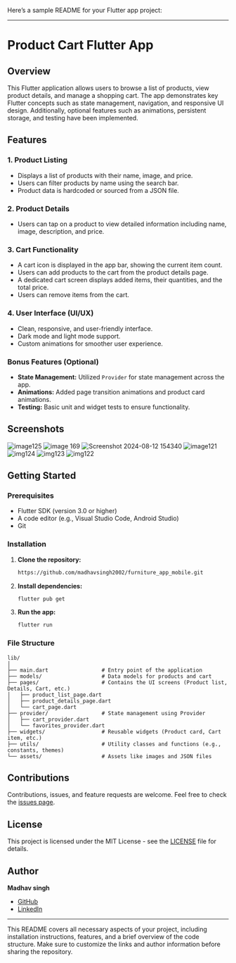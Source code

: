 Here’s a sample README for your Flutter app project:

---

# Product Cart Flutter App

## Overview

This Flutter application allows users to browse a list of products, view product details, and manage a shopping cart. The app demonstrates key Flutter concepts such as state management, navigation, and responsive UI design. Additionally, optional features such as animations, persistent storage, and testing have been implemented.

## Features

### 1. Product Listing
- Displays a list of products with their name, image, and price.
- Users can filter products by name using the search bar.
- Product data is hardcoded or sourced from a JSON file.

### 2. Product Details
- Users can tap on a product to view detailed information including name, image, description, and price.

### 3. Cart Functionality
- A cart icon is displayed in the app bar, showing the current item count.
- Users can add products to the cart from the product details page.
- A dedicated cart screen displays added items, their quantities, and the total price.
- Users can remove items from the cart.

### 4. User Interface (UI/UX)
- Clean, responsive, and user-friendly interface.
- Dark mode and light mode support.
- Custom animations for smoother user experience.

### Bonus Features (Optional)
- **State Management:** Utilized `Provider` for state management across the app.
- **Animations:** Added page transition animations and product card animations.
- **Testing:** Basic unit and widget tests to ensure functionality.

## Screenshots
![image125](https://github.com/user-attachments/assets/7adcf9a1-aaf2-4f08-a0fc-b830723560ac)
![image 169](https://github.com/user-attachments/assets/993dfcd8-f38b-46d1-b59f-c62ce9deb23b)
![Screenshot 2024-08-12 154340](https://github.com/user-attachments/assets/fcc6c461-4b28-482b-8a66-b4db8a7699a6)
![image121](https://github.com/user-attachments/assets/9a90f8c2-3a85-4c83-82ee-6f7d7798c193)
![img124](https://github.com/user-attachments/assets/9e2c88ae-da54-4352-ab65-6f3fecfc9fe5)
![img123](https://github.com/user-attachments/assets/1d2943c5-a4a9-4ce5-bf6c-58378074e608)
![img122](https://github.com/user-attachments/assets/4b6ea832-4033-4704-86dd-9fba2d4b8352)


## Getting Started

### Prerequisites
- Flutter SDK (version 3.0 or higher)
- A code editor (e.g., Visual Studio Code, Android Studio)
- Git

### Installation

1. **Clone the repository:**
   ```bash
   https://github.com/madhavsingh2002/furniture_app_mobile.git
   ```

2. **Install dependencies:**
   ```bash
   flutter pub get
   ```

3. **Run the app:**
   ```bash
   flutter run
   ```

### File Structure

```plaintext
lib/
│
├── main.dart                 # Entry point of the application
├── models/                   # Data models for products and cart
├── pages/                    # Contains the UI screens (Product list, Details, Cart, etc.)
│   ├── product_list_page.dart
│   ├── product_details_page.dart
│   └── cart_page.dart
├── provider/                 # State management using Provider
│   ├── cart_provider.dart
│   └── favorites_provider.dart
├── widgets/                  # Reusable widgets (Product card, Cart item, etc.)
├── utils/                    # Utility classes and functions (e.g., constants, themes)
└── assets/                   # Assets like images and JSON files
```


## Contributions

Contributions, issues, and feature requests are welcome. Feel free to check the [issues page](https://github.com/madhavsingh2002/product_cart_flutter_app/issues).

## License

This project is licensed under the MIT License - see the [LICENSE](LICENSE) file for details.

## Author

**Madhav singh**
- [GitHub](https://github.com/madhavsingh)
- [LinkedIn](https://www.linkedin.com/in/madhav-singh-315917213/)

---

This README covers all necessary aspects of your project, including installation instructions, features, and a brief overview of the code structure. Make sure to customize the links and author information before sharing the repository.
